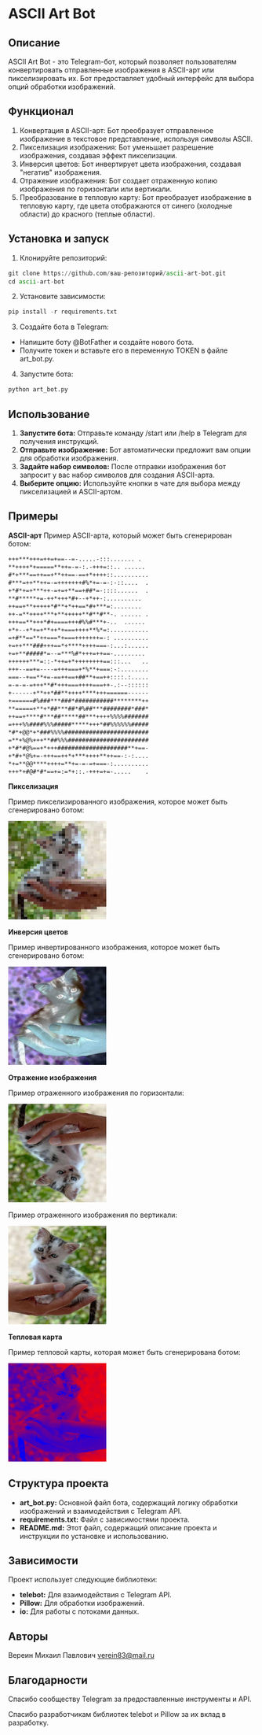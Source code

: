 # ASCII Art Bot
## Описание
ASCII Art Bot - это Telegram-бот, который позволяет пользователям конвертировать отправленные изображения в ASCII-арт 
или пикселизировать их. Бот предоставляет удобный интерфейс для выбора опций обработки изображений.

## Функционал
1. Конвертация в ASCII-арт: Бот преобразует отправленное изображение в текстовое представление, используя символы ASCII.
2. Пикселизация изображения: Бот уменьшает разрешение изображения, создавая эффект пикселизации.
3. Инверсия цветов: Бот инвертирует цвета изображения, создавая "негатив" изображения.
4. Отражение изображения: Бот создает отраженную копию изображения по горизонтали или вертикали.
5. Преобразование в тепловую карту: Бот преобразует изображение в тепловую карту, где цвета отображаются от синего 
(холодные области) до красного (теплые области).

## Установка и запуск
1. Клонируйте репозиторий:

```python
git clone https://github.com/ваш-репозиторий/ascii-art-bot.git
cd ascii-art-bot
```

2. Установите зависимости:

```python
pip install -r requirements.txt
```

3. Создайте бота в Telegram:

- Напишите боту @BotFather и создайте нового бота.
- Получите токен и вставьте его в переменную TOKEN в файле art_bot.py.

4. Запустите бота:

```python
python art_bot.py
```

## Использование
1. **Запустите бота:** Отправьте команду /start или /help в Telegram для получения инструкций.
2. **Отправьте изображение:** Бот автоматически предложит вам опции для обработки изображения.
3. **Задайте набор символов:** После отправки изображения бот запросит у вас набор символов для создания ASCII-арта.
4. **Выберите опцию:** Используйте кнопки в чате для выбора между пикселизацией и ASCII-артом.

## Примеры
**ASCII-арт**
Пример ASCII-арта, который может быть сгенерирован ботом:
```text
+++***+++=++=+==--=-.....-:::....... .  
**++++*+=====**++=-=-:.-+++=::.. ...... 
#*+***==++==+**++==-==+*++++::..........
#***=++**++=-=+++++++#%*+=-=-:-::....  .
+*#*+=+***++-=+=+**==+##*=-::::......  .
**#*****+=-++*+++*#+--+*++-:..........  
++==+**+++++*#**+*++==*#+***=:........  
++-=**++++***+**+++++**#**#**-. ...... .
+++==**+++*#+====+++#%%#***+-..  ...... 
+*+--+*+=+**++*+===++++**%*=:...........
=+#**==**++===*+===+++++++=-: ..........
+=++***###+++==*+****++++===-:...:......
+=+**#####*=--=***%#*+++=++==-......... 
++++++***=::-*++=+*++++++++==:::...   ..
+++--==+=----=+++===+*%**+===:-:........
===--+==**+=-==++==+##**+==++::::.:.....
=-=-=-=+++**#*+++===++++===++-.:--::::::
+------+**++*##**++++****+++======------
+======#%###***###*###########********++
**=====+**+*##***##*#%##***########*###*
++==+****#***##*****##***++++%%%%#######
=+++%%####%%%#####*****+++*##%%%%%%#####
*#*+@@*+*###%%%%########################
=**+%@%+++**##%%%#######################
+*#*#@%==+*+++####################**+==-
+*#+*@%+=-+++==++*+***++++**++==-:-:....
*+=**@@****++++=**+=-=-=+===-:..........
+++*+#@#*#*==+=:=*+::.-+++=+=-.....    .
```

**Пикселизация**

Пример пикселизированного изображения, которое может быть сгенерировано ботом:

<img src="pixel.jpg" width="200" height="200" />

**Инверсия цветов**

Пример инвертированного изображения, которое может быть сгенерировано ботом:

<img src="invers.jpg" width="200" height="200" />

**Отражение изображения**

Пример отраженного изображения по горизонтали:

<img src="gorizontal.jpg" width="200" height="200" />

Пример отраженного изображения по вертикали:

<img src="vertical.jpg" width="200" height="200" />

**Тепловая карта**

Пример тепловой карты, которая может быть сгенерирована ботом:

<img src="heat.jpg" width="200" height="200" />

## Структура проекта
- **art_bot.py:** Основной файл бота, содержащий логику обработки изображений и взаимодействия с Telegram API.
- **requirements.txt:** Файл с зависимостями проекта.
- **README.md:** Этот файл, содержащий описание проекта и инструкции по установке и использованию.

## Зависимости
Проект использует следующие библиотеки:

- **telebot:** Для взаимодействия с Telegram API.
- **Pillow:** Для обработки изображений.
- **io:** Для работы с потоками данных.

## Авторы
Вереин Михаил Павлович
verein83@mail.ru

## Благодарности
Спасибо сообществу Telegram за предоставленные инструменты и API.

Спасибо разработчикам библиотек telebot и Pillow за их вклад в разработку.